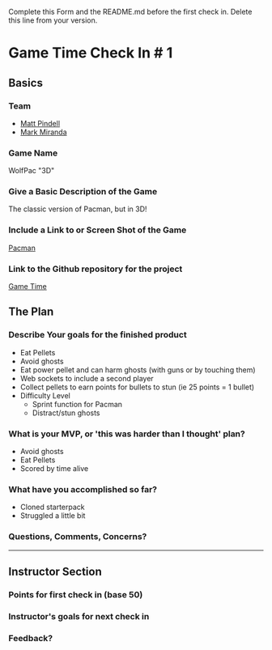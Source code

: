 Complete this Form and the README.md before the first check in. Delete this line from your version.

# Game Time Check In # 1

## Basics

### Team
- [Matt Pindell](https://github.com/pindell-matt)
- [Mark Miranda](https://github.com/notmarkmiranda)

### Game Name

WolfPac "3D"

### Give a Basic Description of the Game

The classic version of Pacman, but in 3D!

### Include a Link to or Screen Shot of the Game

[Pacman](http://ai.berkeley.edu/images/pacman_game.gif)

### Link to the Github repository for the project
[Game Time](https://github.com/notmarkmiranda/game-time)

## The Plan

### Describe Your goals for the finished product

  * Eat Pellets
  * Avoid ghosts
  * Eat power pellet and can harm ghosts (with guns or by touching them)
  * Web sockets to include a second player
  * Collect pellets to earn points for bullets to stun (ie 25 points = 1 bullet)
  * Difficulty Level
    * Sprint function for Pacman
    * Distract/stun ghosts

### What is your MVP, or 'this was harder than I thought' plan?


* Avoid ghosts
* Eat Pellets
* Scored by time alive



### What have you accomplished so far?

* Cloned starterpack
* Struggled a little bit


### Questions, Comments, Concerns?

-----

## Instructor Section

### Points for first check in (base 50)

### Instructor's goals for next check in

### Feedback?
